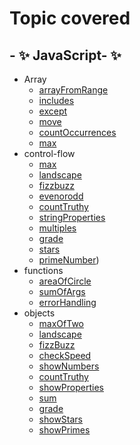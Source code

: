 # Topic covered
## - ✨ JavaScript- ✨ 
- Array
  -  [arrayFromRange](https://github.com/iaman877/Web-dev-Bootcamp/blob/master/JavaScript/arrays/1-arrayFromRange.js)
  -  [includes](https://github.com/iaman877/Web-dev-Bootcamp/blob/master/JavaScript/arrays/2-includes.js)
  -  [except](https://github.com/iaman877/Web-dev-Bootcamp/blob/master/JavaScript/arrays/3-except.js)
  -  [move](https://github.com/iaman877/Web-dev-Bootcamp/blob/master/JavaScript/arrays/4-move.js)
  -  [countOccurrences](https://github.com/iaman877/Web-dev-Bootcamp/blob/master/JavaScript/arrays/5-countOccurrences.js)
  -  [max](https://github.com/iaman877/Web-dev-Bootcamp/blob/master/JavaScript/arrays/6-max.js)
- control-flow
  - [max](https://github.com/iaman877/Web-dev-Bootcamp/blob/master/JavaScript/control-flow/1-max.js)
  - [landscape](https://github.com/iaman877/Web-dev-Bootcamp/blob/master/JavaScript/control-flow/2-landscape.js)
  - [fizzbuzz](https://github.com/iaman877/Web-dev-Bootcamp/blob/master/JavaScript/control-flow/3-fizzBuzz.js)
  - [evenorodd](https://github.com/iaman877/Web-dev-Bootcamp/blob/master/JavaScript/control-flow/5-evenOrOdd.js)
  - [countTruthy](https://github.com/iaman877/Web-dev-Bootcamp/blob/master/JavaScript/control-flow/6-countTruthy.js)
  - [stringProperties](https://github.com/iaman877/Web-dev-Bootcamp/blob/master/JavaScript/control-flow/6-countTruthy.js)
  - [multiples](https://github.com/iaman877/Web-dev-Bootcamp/blob/master/JavaScript/control-flow/8-multiples.js)
  - [grade](https://github.com/iaman877/Web-dev-Bootcamp/blob/master/JavaScript/control-flow/9-grade.js)
  - [stars](https://github.com/iaman877/Web-dev-Bootcamp/blob/master/JavaScript/control-flow/10-stars.js)
  - [primeNumber](https://github.com/iaman877/Web-dev-Bootcamp/blob/master/JavaScript/control-flow/11-primeNumber.js))
- functions                  
  - [areaOfCircle](https://github.com/iaman877/Web-dev-Bootcamp/blob/master/JavaScript/functions/1-areaOfCircle.js)
  - [sumOfArgs](https://github.com/iaman877/Web-dev-Bootcamp/blob/master/JavaScript/functions/2-sumOfArgs.js)
  - [errorHandling](https://github.com/iaman877/Web-dev-Bootcamp/blob/master/JavaScript/functions/3-errorHandling.js)
- objects
  - [maxOfTwo](https://github.com/iaman877/Web-dev-Bootcamp/blob/master/JavaScript/objects/1-maxOfTwo.js)
  - [landscape](https://github.com/iaman877/Web-dev-Bootcamp/blob/master/JavaScript/objects/2-landscape.js)
  - [fizzBuzz](https://github.com/iaman877/Web-dev-Bootcamp/blob/master/JavaScript/objects/3-fizzBuzz.js)
  - [checkSpeed](https://github.com/iaman877/Web-dev-Bootcamp/blob/master/JavaScript/objects/4-checkSpeed.js)
  - [showNumbers](https://github.com/iaman877/Web-dev-Bootcamp/blob/master/JavaScript/objects/5-showNumbers.js)
  - [countTruthy](https://github.com/iaman877/Web-dev-Bootcamp/blob/master/JavaScript/objects/6-countTruthy.js)
  - [showProperties](https://github.com/iaman877/Web-dev-Bootcamp/blob/master/JavaScript/objects/7-showProperties.js)
  - [sum](https://github.com/iaman877/Web-dev-Bootcamp/blob/master/JavaScript/objects/8-sum.js)
  - [grade](https://github.com/iaman877/Web-dev-Bootcamp/blob/master/JavaScript/objects/9-grade.js)
  - [showStars](https://github.com/iaman877/Web-dev-Bootcamp/blob/master/JavaScript/objects/10-showStars.js)
  - [showPrimes](https://github.com/iaman877/Web-dev-Bootcamp/blob/master/JavaScript/objects/11-showPrimes.js)

